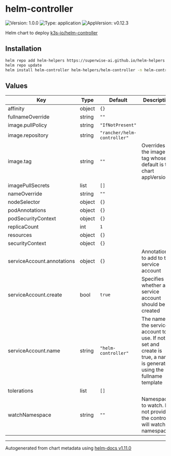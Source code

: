 # helm-controller

![Version: 1.0.0](https://img.shields.io/badge/Version-1.0.0-informational?style=flat-square) ![Type: application](https://img.shields.io/badge/Type-application-informational?style=flat-square) ![AppVersion: v0.12.3](https://img.shields.io/badge/AppVersion-v0.12.3-informational?style=flat-square)

Helm chart to deploy [k3s-io/helm-controller](https://github.com/k3s-io/helm-controller)

## Installation

```sh
helm repo add helm-helpers https://superwise-ai.github.io/helm-helpers
helm repo update
helm install helm-controller helm-helpers/helm-controller -n helm-controller --create-namespace
```

## Values

| Key                        | Type   | Default                     | Description                                                                                                            |
| -------------------------- | ------ | --------------------------- | ---------------------------------------------------------------------------------------------------------------------- |
| affinity                   | object | `{}`                        |                                                                                                                        |
| fullnameOverride           | string | `""`                        |                                                                                                                        |
| image.pullPolicy           | string | `"IfNotPresent"`            |                                                                                                                        |
| image.repository           | string | `"rancher/helm-controller"` |                                                                                                                        |
| image.tag                  | string | `""`                        | Overrides the image tag whose default is the chart appVersion.                                                         |
| imagePullSecrets           | list   | `[]`                        |                                                                                                                        |
| nameOverride               | string | `""`                        |                                                                                                                        |
| nodeSelector               | object | `{}`                        |                                                                                                                        |
| podAnnotations             | object | `{}`                        |                                                                                                                        |
| podSecurityContext         | object | `{}`                        |                                                                                                                        |
| replicaCount               | int    | `1`                         |                                                                                                                        |
| resources                  | object | `{}`                        |                                                                                                                        |
| securityContext            | object | `{}`                        |                                                                                                                        |
| serviceAccount.annotations | object | `{}`                        | Annotations to add to the service account                                                                              |
| serviceAccount.create      | bool   | `true`                      | Specifies whether a service account should be created                                                                  |
| serviceAccount.name        | string | `"helm-controller"`         | The name of the service account to use. If not set and create is true, a name is generated using the fullname template |
| tolerations                | list   | `[]`                        |                                                                                                                        |
| watchNamespace             | string | `""`                        | Namespace to watch. If not provided, the controller will watch all namespaces.                                         |

---

Autogenerated from chart metadata using [helm-docs v1.11.0](https://github.com/norwoodj/helm-docs/releases/v1.11.0)
